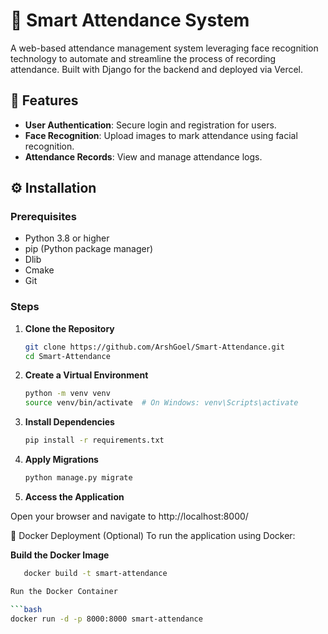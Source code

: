 # 📸 Smart Attendance System

A web-based attendance management system leveraging face recognition technology to automate and streamline the process of recording attendance. Built with Django for the backend and deployed via Vercel.

## 🧰 Features

- **User Authentication**: Secure login and registration for users.
- **Face Recognition**: Upload images to mark attendance using facial recognition.
- **Attendance Records**: View and manage attendance logs.

## ⚙️ Installation

### Prerequisites

- Python 3.8 or higher
- pip (Python package manager)
- Dlib
- Cmake
- Git

### Steps

1. **Clone the Repository**

   ```bash
   git clone https://github.com/ArshGoel/Smart-Attendance.git
   cd Smart-Attendance

   
2. **Create a Virtual Environment**

   ```bash
   python -m venv venv
   source venv/bin/activate  # On Windows: venv\Scripts\activate
   
3. **Install Dependencies**

   ```bash
   pip install -r requirements.txt

4. **Apply Migrations**

   ```bash
   python manage.py migrate

5. **Access the Application**

Open your browser and navigate to http://localhost:8000/

🐳 Docker Deployment (Optional)
To run the application using Docker:

**Build the Docker Image**

   ```bash
      docker build -t smart-attendance 

Run the Docker Container

   ```bash
   docker run -d -p 8000:8000 smart-attendance


